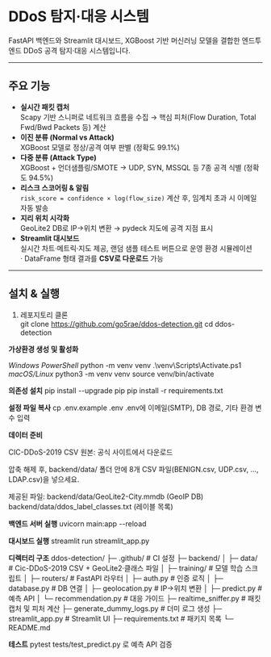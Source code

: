 # DDoS 탐지·대응 시스템

FastAPI 백엔드와 Streamlit 대시보드, XGBoost 기반 머신러닝 모델을 결합한 엔드투엔드 DDoS 공격 탐지·대응 시스템입니다.

---

## 주요 기능

- **실시간 패킷 캡처**  
  Scapy 기반 스니퍼로 네트워크 흐름을 수집 → 핵심 피처(Flow Duration, Total Fwd/Bwd Packets 등) 계산  
- **이진 분류 (Normal vs Attack)**  
  XGBoost 모델로 정상/공격 여부 판별 (정확도 99.1%)  
- **다중 분류 (Attack Type)**  
  XGBoost + 언더샘플링/SMOTE → UDP, SYN, MSSQL 등 7종 공격 식별 (정확도 94.5%)  
- **리스크 스코어링 & 알림**  
  `risk_score = confidence × log(flow_size)` 계산 후, 임계치 초과 시 이메일 자동 발송  
- **지리 위치 시각화**  
  GeoLite2 DB로 IP→위치 변환 → pydeck 지도에 공격 지점 표시  
- **Streamlit 대시보드**  
  실시간 차트·메트릭·지도 제공, 랜덤 샘플 테스트 버튼으로 운영 환경 시뮬레이션  
  · DataFrame 형태 결과를 **CSV로 다운로드** 가능

---

## 설치 & 실행

1. 레포지토리 클론  
   git clone https://github.com/go5rae/ddos-detection.git
   cd ddos-detection
   
**가상환경 생성 및 활성화**

*Windows PowerShell*
python -m venv venv
.\venv\Scripts\Activate.ps1
*macOS/Linux*
python3 -m venv venv
source venv/bin/activate

**의존성 설치**
pip install --upgrade pip
pip install -r requirements.txt

**설정 파일 복사**
cp .env.example .env
.env에 이메일(SMTP), DB 경로, 기타 환경 변수 입력

**데이터 준비**

CIC-DDoS-2019 CSV 원본:
공식 사이트에서 다운로드

압축 해제 후,
backend/data/ 폴더 안에 8개 CSV 파일(BENIGN.csv, UDP.csv, …, LDAP.csv)을 넣으세요.

제공된 파일:
backend/data/GeoLite2-City.mmdb (GeoIP DB)
backend/data/ddos_label_classes.txt (레이블 목록)

**백엔드 서버 실행**
uvicorn main:app --reload

**대시보드 실행**
streamlit run streamlit_app.py

**디렉터리 구조**
ddos-detection/
├─ .github/                 # CI 설정
├─ backend/
│   ├─ data/                # Cic-DDoS-2019 CSV + GeoLite2·클래스 파일
│   ├─ training/            # 모델 학습 스크립트
│   ├─ routers/             # FastAPI 라우터
│   ├─ auth.py              # 인증 로직
│   ├─ database.py          # DB 연결
│   ├─ geolocation.py       # IP→위치 변환
│   ├─ predict.py           # 예측 API
│   └─ recommendation.py    # 대응 가이드
├─ realtime_sniffer.py      # 패킷 캡처 및 피처 계산
├─ generate_dummy_logs.py   # 더미 로그 생성
├─ streamlit_app.py         # Streamlit UI
├─ requirements.txt         # 패키지 목록
└─ README.md

**테스트**
pytest
tests/test_predict.py 로 예측 API 검증

